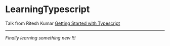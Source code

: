 # LearningTypescript

Talk from Ritesh Kumar [Getting Started with Typescript](https://youtu.be/Iuxotpr-VjA)

---

_Finally learning something new !!!_
